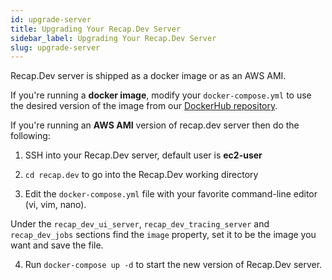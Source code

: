 ```yaml
---
id: upgrade-server
title: Upgrading Your Recap.Dev Server
sidebar_label: Upgrading Your Recap.Dev Server
slug: upgrade-server
---
```


Recap.Dev server is shipped as a docker image or as an AWS AMI.

If you're running a **docker image**, modify your `docker-compose.yml` to use the desired version of the image from our [DockerHub repository](https://hub.docker.com/repository/docker/recapdev/server).

If you're running an **AWS AMI** version of recap.dev server then do the following:

1. SSH into your Recap.Dev server, default user is **ec2-user**

2. `cd recap.dev` to go into the Recap.Dev working directory

3. Edit the `docker-compose.yml` file with your favorite command-line editor (vi, vim, nano).

Under the `recap_dev_ui_server`, `recap_dev_tracing_server` and `recap_dev_jobs` sections find the `image` property, set it to be the image you want and save the file.

4. Run `docker-compose up -d` to start the new version of Recap.Dev server.
